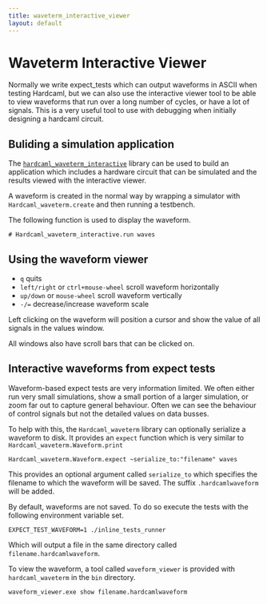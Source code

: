 ```yaml
---
title: waveterm_interactive_viewer
layout: default
---
```

# Waveterm Interactive Viewer

Normally we write expect_tests which can output waveforms in ASCII
when testing Hardcaml, but we can also use the interactive viewer tool
to be able to view waveforms that run over a long number of cycles, or
have a lot of signals. This is a very useful tool to use with
debugging when initially designing a hardcaml circuit.

## Buliding a simulation application

The [`hardcaml_waveterm_interactive`](https://github.com/janestreet/hardcaml_waveterm/tree/master/interactive)
library can be used to build an
application which includes a hardware circuit that can be simulated
and the results viewed with the interactive viewer.

A waveform is created in the normal way by wrapping a simulator with
`Hardcaml_waveterm.create` and then running a testbench.

The following function is used to display the waveform.

```
# Hardcaml_waveterm_interactive.run waves
```


## Using the waveform viewer

* `q` quits
* `left/right` or `ctrl+mouse-wheel` scroll waveform horizontally
* `up/down` or `mouse-wheel` scroll waveform vertically
* `-/=` decrease/increase waveform scale

Left clicking on the waveform will position a cursor and show the
value of all signals in the values window.

All windows also have scroll bars that can be clicked on.

## Interactive waveforms from expect tests

Waveform-based expect tests are very information limited. We often
either run very small simulations, show a small portion of a larger
simulation, or zoom far out to capture general behaviour. Often we can
see the behaviour of control signals but not the detailed values on
data busses.

To help with this, the `Hardcaml_waveterm` library can optionally
serialize a waveform to disk. It provides an `expect` function which is
very similar to `Hardcaml_waveterm.Waveform.print`

```
Hardcaml_waveterm.Waveform.expect ~serialize_to:"filename" waves
```

This provides an optional argument called `serialize_to` which
specifies the filename to which the waveform will be saved. The suffix
`.hardcamlwaveform` will be added.

By default, waveforms are not saved. To do so execute the tests with
the following environment variable set.

```
EXPECT_TEST_WAVEFORM=1 ./inline_tests_runner
```

Which will output a file in the same directory called
`filename.hardcamlwaveform`.

To view the waveform, a tool called `waveform_viewer` is provided with
`hardcaml_waveterm` in the `bin` directory.

```
waveform_viewer.exe show filename.hardcamlwaveform
```
